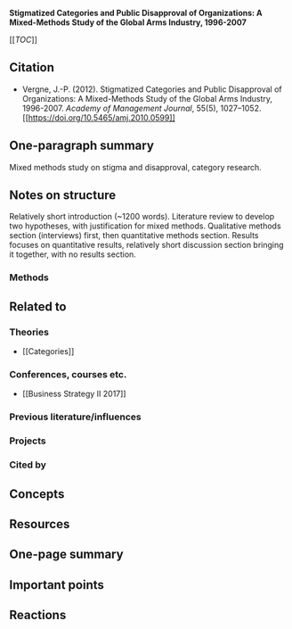 **Stigmatized Categories and Public Disapproval of Organizations: A Mixed-Methods Study of the Global Arms Industry, 1996-2007**

[[_TOC_]]

## Citation
* Vergne, J.-P. (2012). Stigmatized Categories and Public Disapproval of Organizations: A Mixed-Methods Study of the Global Arms Industry, 1996-2007. *Academy of Management Journal*, 55(5), 1027–1052. [[https://doi.org/10.5465/amj.2010.0599]]

## One-paragraph summary

Mixed methods study on stigma and disapproval, category research.

## Notes on structure

Relatively short introduction (~1200 words). Literature review to develop two hypotheses, with justification for mixed methods. Qualitative methods section (interviews) first, then quantitative methods section. Results focuses on quantitative results, relatively short discussion section bringing it together, with no results section.

### Methods

## Related to

### Theories
* [[Categories]]

### Conferences, courses etc.
* [[Business Strategy II 2017]]

### Previous literature/influences

### Projects

### Cited by

## Concepts

## Resources

## One-page summary

## Important points

## Reactions
